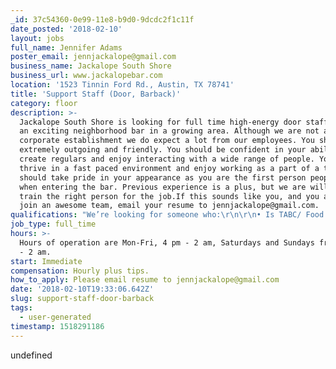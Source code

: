 ```yaml
---
_id: 37c54360-0e99-11e8-b9d0-9dcdc2f1c11f
date_posted: '2018-02-10'
layout: jobs
full_name: Jennifer Adams
poster_email: jennjackalope@gmail.com
business_name: Jackalope South Shore
business_url: www.jackalopebar.com
location: '1523 Tinnin Ford Rd., Austin, TX 78741'
title: 'Support Staff (Door, Barback)'
category: floor
description: >-
  Jackalope South Shore is looking for full time high-energy door staff. We are
  an exciting neighborhood bar in a growing area. Although we are not a
  corporate establishment we do expect a lot from our employees. You should be
  extremely outgoing and friendly. You should be confident in your ability to
  create regulars and enjoy interacting with a wide range of people. You should
  thrive in a fast paced environment and enjoy working as a part of a team. You
  should take pride in your appearance as you are the first person people see
  when entering the bar. Previous experience is a plus, but we are willing to
  train the right person for the job.If this sounds like you, and you a ready to
  join an awesome team, email your resume to jennjackalope@gmail.com.
qualifications: "We’re looking for someone who:\r\n\r\n• Is TABC/ Food Handlers Certified\r\n• Is 21 and over\r\n• Can work 30+ hours a week\r\n• Can work a whole shift without smoking\r\n• Is outgoing and personable"
job_type: full_time
hours: >-
  Hours of operation are Mon-Fri, 4 pm - 2 am, Saturdays and Sundays from 12 pm
  - 2 am.
start: Immediate
compensation: Hourly plus tips.
how_to_apply: Please email resume to jennjackalope@gmail.com
date: '2018-02-10T19:33:06.642Z'
slug: support-staff-door-barback
tags:
  - user-generated
timestamp: 1518291186
---
```

undefined
